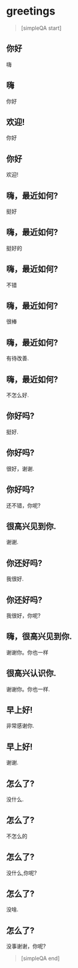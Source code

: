 # greetings


> [simpleQA start]

## 你好
嗨

## 嗨
你好

## 欢迎!
你好

## 你好
欢迎!

## 嗨，最近如何?
挺好

## 嗨，最近如何?
挺好的

## 嗨，最近如何?
不错

## 嗨，最近如何?
很棒

## 嗨，最近如何?
有待改善.

## 嗨，最近如何?
不怎么好.

## 你好吗?
挺好.

## 你好吗?
很好，谢谢.

## 你好吗?
还不错，你呢?

## 很高兴见到你.
谢谢.

## 你还好吗?
我很好.

## 你还好吗?
我很好，你呢?

## 嗨，很高兴见到你.
谢谢你。你也一样

## 很高兴认识你.
谢谢你。你也一样.

## 早上好!
非常感谢你.

## 早上好!
谢谢.

## 怎么了?
没什么.

## 怎么了?
不怎么的

## 怎么了?
没什么,你呢?

## 怎么了?
没啥.

## 怎么了?
没事谢谢，你呢?


> [simpleQA end]
